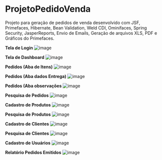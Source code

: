 # ProjetoPedidoVenda

Projeto para geração de pedidos de venda desenvolvido com JSF, Primefaces, Hibernate, Bean Validation, Weld CDI, Ominifaces, Spring Security, JasperReports, Envio de Emails, Geração de arquivos XLS, PDF e Gráficos do Primefaces.

**Tela de Login**
![image](https://user-images.githubusercontent.com/23662442/34916594-1b81d538-f922-11e7-94c3-7ce629055d1c.png)

**Tela de Dashboard**
![image](https://user-images.githubusercontent.com/23662442/34916609-356072d4-f922-11e7-9d9c-c7045b1f8ef3.png)

**Pedidos (Aba de Itens)**
![image](https://user-images.githubusercontent.com/23662442/34916628-87b92634-f922-11e7-8e5e-fd1d8a1b3128.png)

**Pedidos (Aba dados Entrega)**
![image](https://user-images.githubusercontent.com/23662442/34916634-9a05bf78-f922-11e7-9dda-b0f11be53a96.png)

**Pedidos (Aba observações**
![image](https://user-images.githubusercontent.com/23662442/34916635-a55af348-f922-11e7-9519-2c87d24cfa7d.png)

**Pesquisa de Pedidos**
![image](https://user-images.githubusercontent.com/23662442/34916645-c6843c00-f922-11e7-8905-fe9d9bda10d0.png)

**Cadastro de Produtos**
![image](https://user-images.githubusercontent.com/23662442/34916656-dc14e8a8-f922-11e7-96cb-bda2f0d2ad24.png)

**Pesquisa de Produtos**
![image](https://user-images.githubusercontent.com/23662442/34916675-0ab88304-f923-11e7-80e4-f08dfd3e5ae3.png)

**Cadastro de Clientes**
![image](https://user-images.githubusercontent.com/23662442/34916679-2514663c-f923-11e7-89a5-25d664865858.png)

**Pesquisa de Clientes**
![image](https://user-images.githubusercontent.com/23662442/34916687-3dd939fe-f923-11e7-9861-a9cb7d6f6e9c.png)

**Cadastro de Usuários**
![image](https://user-images.githubusercontent.com/23662442/34916694-535a1ffa-f923-11e7-84fb-3d19507af346.png)

**Relatório Pedidos Emitidos**
![image](https://user-images.githubusercontent.com/23662442/34916703-8296db8c-f923-11e7-91a3-19b16ef427dc.png)

